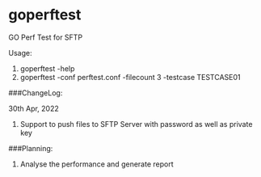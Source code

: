 # goperftest
GO Perf Test for SFTP

Usage:
1) goperftest -help
2) goperftest -conf perftest.conf -filecount 3 -testcase TESTCASE01


###ChangeLog:

30th Apr, 2022
1) Support to push files to SFTP Server with password as well as private key


###Planning:
1) Analyse the performance and generate report

